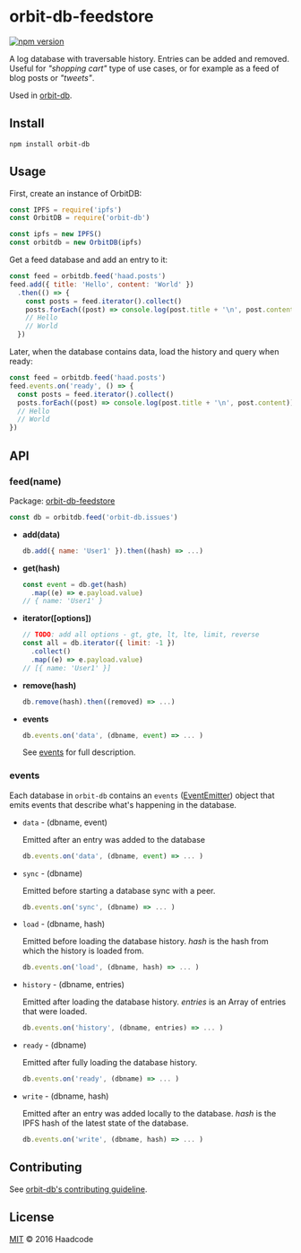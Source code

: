 # orbit-db-feedstore

[![npm version](https://badge.fury.io/js/orbit-db-feedstore.svg)](https://badge.fury.io/js/orbit-db-feedstore)

A log database with traversable history. Entries can be added and removed. Useful for *"shopping cart"* type of use cases, or for example as a feed of blog posts or *"tweets"*.

Used in [orbit-db](https://github.com/haadcode/orbit-db).

## Install
```
npm install orbit-db
```

## Usage

First, create an instance of OrbitDB:

```javascript
const IPFS = require('ipfs')
const OrbitDB = require('orbit-db')

const ipfs = new IPFS()
const orbitdb = new OrbitDB(ipfs)
```

Get a feed database and add an entry to it:

```javascript
const feed = orbitdb.feed('haad.posts')
feed.add({ title: 'Hello', content: 'World' })
  .then(() => {
    const posts = feed.iterator().collect()
    posts.forEach((post) => console.log(post.title + '\n', post.content))    
    // Hello 
    // World  
  })
```

Later, when the database contains data, load the history and query when ready:

```javascript
const feed = orbitdb.feed('haad.posts')
feed.events.on('ready', () => {
  const posts = feed.iterator().collect()
  posts.forEach((post) => console.log(post.title + '\n', post.content))
  // Hello 
  // World  
})
```

## API

### feed(name)

  Package: 
  [orbit-db-feedstore](https://github.com/haadcode/orbit-db-feedstore)

  ```javascript
  const db = orbitdb.feed('orbit-db.issues')
  ```

  - **add(data)**
    ```javascript
    db.add({ name: 'User1' }).then((hash) => ...)
    ```
    
  - **get(hash)**
    ```javascript
    const event = db.get(hash)
      .map((e) => e.payload.value)
    // { name: 'User1' }
    ```
    
  - **iterator([options])**
    ```javascript
    // TODO: add all options - gt, gte, lt, lte, limit, reverse
    const all = db.iterator({ limit: -1 })
      .collect()
      .map((e) => e.payload.value)
    // [{ name: 'User1' }]
    ```

  - **remove(hash)**
    ```javascript
    db.remove(hash).then((removed) => ...)
    ```
    
  - **events**

    ```javascript
    db.events.on('data', (dbname, event) => ... )
    ```

    See [events](#stores) for full description.

### events

  Each database in `orbit-db` contains an `events` ([EventEmitter](https://nodejs.org/api/events.html)) object that emits events that describe what's happening in the database.

  - `data` - (dbname, event)
    
    Emitted after an entry was added to the database

    ```javascript
    db.events.on('data', (dbname, event) => ... )
    ```

  - `sync` - (dbname)

    Emitted before starting a database sync with a peer.

    ```javascript
    db.events.on('sync', (dbname) => ... )
    ```

  - `load` - (dbname, hash)

    Emitted before loading the database history. *hash* is the hash from which the history is loaded from.

    ```javascript
    db.events.on('load', (dbname, hash) => ... )
    ```

  - `history` - (dbname, entries)

    Emitted after loading the database history. *entries* is an Array of entries that were loaded.

    ```javascript
    db.events.on('history', (dbname, entries) => ... )
    ```

  - `ready` - (dbname)

    Emitted after fully loading the database history.

    ```javascript
    db.events.on('ready', (dbname) => ... )
    ```

  - `write` - (dbname, hash)

    Emitted after an entry was added locally to the database. *hash* is the IPFS hash of the latest state of the database.

    ```javascript
    db.events.on('write', (dbname, hash) => ... )
    ```

## Contributing

See [orbit-db's contributing guideline](https://github.com/haadcode/orbit-db#contributing).

## License

[MIT](LICENSE) ©️ 2016 Haadcode
